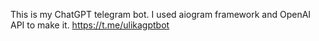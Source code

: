 This is my ChatGPT telegram bot. I used aiogram framework and OpenAI API to make it.
https://t.me/ulikagptbot
